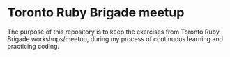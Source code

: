 # Toronto Ruby Brigade meetup

The purpose of this repository is to keep the exercises from Toronto Ruby Brigade workshops/meetup, during my process of continuous learning and practicing coding.
